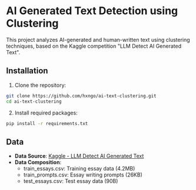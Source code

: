 # AI Generated Text Detection using Clustering

This project analyzes AI-generated and human-written text using clustering techniques, based on the Kaggle competition "LLM Detect AI Generated Text".

## Installation

1. Clone the repository:
```bash
git clone https://github.com/hxngo/ai-text-clustering.git
cd ai-text-clustering
```

2. Install required packages:
```bash
pip install -r requirements.txt
```

## Data

- **Data Source**: [Kaggle - LLM Detect AI Generated Text](https://www.kaggle.com/competitions/llm-detect-ai-generated-text/data)
- **Data Composition**:
  - train_essays.csv: Training essay data (4.2MB)
  - train_prompts.csv: Essay writing prompts (26KB)
  - test_essays.csv: Test essay data (90B)